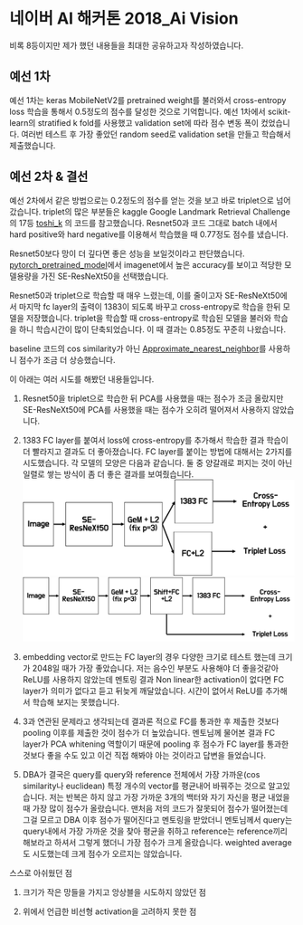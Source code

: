 # 네이버 AI 해커톤 2018_Ai Vision

비록 8등이지만 제가 했던 내용들을 최대한 공유하고자 작성하였습니다.

## 예선 1차

예선 1차는 keras MobileNetV2를 pretrained weight를 불러와서 cross-entropy loss 
학습을 통해서 0.5정도의 점수를 달성한 것으로 기억합니다. 예선 1차에서 
scikit-learn의 stratified k fold를 사용했고 validation set에 따라 점수 변동 폭이 컸었습니다.
여러번 테스트 후 가장 좋았던 random seed로 validation set을 만들고 학습해서 제출했습니다.

## 예선 2차 & 결선

예선 2차에서 같은 방법으로는 0.2정도의 점수를 얻는 것을 보고 바로 triplet으로 넘어갔습니다.
triplet의 많은 부분들은 kaggle Google Landmark Retrieval Challenge의 17등
[toshi_k](https://github.com/toshi-k/kaggle-google-landmark-retrieval-challenge)
의 코드를 참고했습니다. Resnet50과 코드 그대로 batch 내에서 hard positive와 hard negative를 이용해서
 학습했을 때 0.77정도 점수를 냈습니다.
 
Resnet50보다 망이 더 깊다면 좋은 성능을 보일것이라고 판단했습니다.
[pytorch_pretrained_model](https://github.com/Cadene/pretrained-models.pytorch)에서 imagenet에서
높은 accuracy를 보이고 적당한 모델용량을 가진 SE-ResNeXt50을 선택했습니다. 

Resnet50과 triplet으로 학습할 때 매우 느렸는데, 이를 줄이고자 SE-ResNeXt50에서 마지막
fc layer의 출력이 1383이 되도록 바꾸고 cross-entropy로 학습을 한뒤 모델을 저장했습니다.
triplet을 학습할 때 cross-entropy로 학습된 모델을 불러와 학습을 하니 학습시간이 많이 단축되었습니다.
이 때 결과는 0.85정도 꾸준히 나왔습니다.

baseline 코드의 cos similarity가 아닌 
[Approximate_nearest_neighbor](https://github.com/spotify/annoy)를 사용하니 점수가 조금 더 상승했습니다.

이 아래는 여러 시도를 해봤던 내용들입니다.

1. Resnet50을 triplet으로 학습한 뒤 PCA를 사용했을 때는 점수가 조금 올랐지만 SE-ResNeXt50에
PCA를 사용했을 때는 점수가 오히려 떨어져서 사용하지 않았습니다.

2. 1383 FC layer를 붙여서 loss에 cross-entropy를 추가해서 학습한 결과 학습이 더 빨라지고
결과도 더 좋아졌습니다. FC layer를 붙이는 방법에 대해서는 2가지를 시도했습니다. 각 모델의 모양은 다음과 같습니다.
둘 중 양갈래로 퍼지는 것이 아닌 일렬로 쌓는 방식이 좀 더 좋은 결과를 보여줬습니다.
![model1](images/model1.png)
![model2](images/model2.png)

3. embedding vector로 만드는 FC layer의 경우 다양한 크기로 테스트 했는데 크기가 2048일 때가
가장 좋았습니다. 저는 음수인 부분도 사용해야 더 좋을것같아 ReLU를 사용하지 않았는데 멘토링
결과 Non linear한 activation이 없다면 FC layer가 의미가 없다고 듣고 뒤늦게 깨달았습니다.
시간이 없어서 ReLU를 추가해서 학습해 보지는 못했습니다.

4. 3과 연관된 문제라고 생각되는데 결과론 적으로 FC를 통과한 후 제출한 것보다 pooling 이후를
제출한 것이 점수가 더 높았습니다. 멘토님께 물어본 결과 FC layer가 PCA whitening 역할이기 때문에
pooling 후 점수가 FC layer를 통과한 것보다 좋을 수도 있고 이건 직접 해봐야 아는 것이라고 답변을 들었습니다.

5. DBA가 결국은 query를 query와 reference 전체에서 가장 가까운(cos similarity나 euclidean) 특정
개수의 vector를 평균내어 바꿔주는 것으로 알고있습니다. 저는 반복은 하지 않고 가장 가까운 3개의 백터와
자기 자신을 평균 내었을 때 가장 많이 점수가 올랐습니다. 맨처음 저의 코드가 잘못되어 점수가 떨어졌는데
그걸 모르고 DBA 이후 점수가 떨어진다고 멘토링을 받았더니 멘토님께서 query는 query내에서 가장 가까운 것을 찾아 평균을 취하고
reference는 reference끼리 해보라고 하셔서 그렇게 했더니 가장 점수가 크게 올랐습니다. weighted average도
시도했는데 크게 점수가 오르지는 않았습니다.

스스로 아쉬웠던 점

1. 크기가 작은 망들을 가지고 앙상블을 시도하지 않았던 점

2. 위에서 언급한 비선형 activation을 고려하지 못한 점
